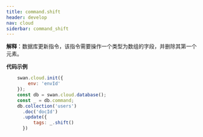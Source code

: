 ```yaml
---
title: command.shift
header: develop
nav: cloud
siderbar: command_shift
---
```

 

 

**解释**：数据库更新指令，该指令需要操作一个类型为数组的字段，并删除其第一个元素。

**代码示例**

```js
    swan.cloud.init({
        env: 'envId'
    });
    const db = swan.cloud.database();
    const _ = db.command;
    db.collection('users')
      .doc('docId')
      .update({
          tags: _.shift()
      })
```

